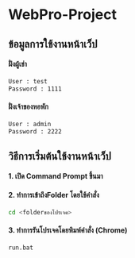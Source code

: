 ﻿# WebPro-Project
## ข้อมูลการใช้งานหน้าเว็ป
#### ฝั่งผู้เช่า
```bash
User : test
Password : 1111
```
#### ฝั่งเจ้าของหอพัก
```bash
User : admin
Password : 2222
```
## วิธีการเริ่มต้นใช้งานหน้าเว็ป
#### 1. เปิด Command Prompt ขึ้นมา
#### 2. ทำการเข้าถึงFolder โดยใช้คำสั่ง
```bash
cd <folderของโปรเจค>
```
#### 3. ทำการรันโปรเจคโดยพิมพ์คำสั่ง (Chrome)
```bash
run.bat
```

